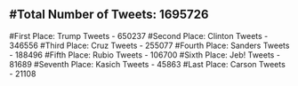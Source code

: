 #Total Number of Tweets: 1695726 
---
#First Place: Trump Tweets - 650237
#Second Place: Clinton Tweets - 346556
#Third Place: Cruz Tweets - 255077
#Fourth Place: Sanders Tweets - 188496
#Fifth Place: Rubio Tweets - 106700
#Sixth Place: Jeb! Tweets - 81689
#Seventh Place: Kasich Tweets - 45863
#Last Place: Carson Tweets - 21108

